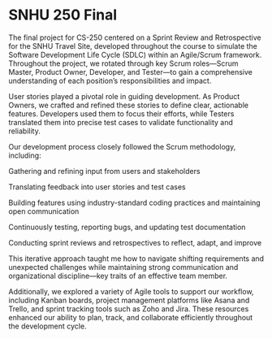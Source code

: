 # SNHU 250 Final
The final project for CS-250 centered on a Sprint Review and Retrospective for the SNHU Travel Site, developed throughout the course to simulate the Software Development Life Cycle (SDLC) within an Agile/Scrum framework. Throughout the project, we rotated through key Scrum roles—Scrum Master, Product Owner, Developer, and Tester—to gain a comprehensive understanding of each position’s responsibilities and impact.

User stories played a pivotal role in guiding development. As Product Owners, we crafted and refined these stories to define clear, actionable features. Developers used them to focus their efforts, while Testers translated them into precise test cases to validate functionality and reliability.

Our development process closely followed the Scrum methodology, including:

Gathering and refining input from users and stakeholders

Translating feedback into user stories and test cases

Building features using industry-standard coding practices and maintaining open communication

Continuously testing, reporting bugs, and updating test documentation

Conducting sprint reviews and retrospectives to reflect, adapt, and improve

This iterative approach taught me how to navigate shifting requirements and unexpected challenges while maintaining strong communication and organizational discipline—key traits of an effective team member.

Additionally, we explored a variety of Agile tools to support our workflow, including Kanban boards, project management platforms like Asana and Trello, and sprint tracking tools such as Zoho and Jira. These resources enhanced our ability to plan, track, and collaborate efficiently throughout the development cycle.
